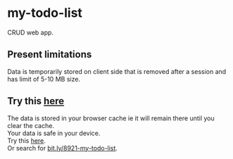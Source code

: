# my-todo-list
CRUD web app.
## Present limitations
Data is temporarily stored on client side that is removed after a session and has limit of 5-10 MB size.
## Try this <a href="https://main--shimmering-travesseiro-62592e.netlify.app/" target="_blank" >here</a>
The data is stored in your browser cache ie it will remain there until you clear the cache.<br>
Your data is safe in your device.<br> 
Try this <a href="https://main--shimmering-travesseiro-62592e.netlify.app/" target="_blank" >here</a>.<br>
Or search for <a href="https://main--shimmering-travesseiro-62592e.netlify.app/" target="_blank" >bit.ly/8921-my-todo-list</a>.<br>
